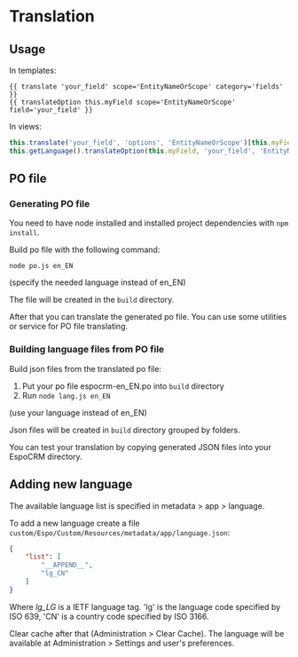 # Translation

## Usage

In templates:
```
{{ translate 'your_field' scope='EntityNameOrScope' category='fields'  }}
{{ translateOption this.myField scope='EntityNameOrScope' field='your_field' }}
```
In views:
```js
this.translate('your_field', 'options', 'EntityNameOrScope')[this.myField]
this.getLanguage().translateOption(this.myField, 'your_field', 'EntityNameOrScope')
```

## PO file

### Generating PO file

You need to have node installed and installed project dependencies with `npm install`.

Build po file with the following command:

```
node po.js en_EN
```

(specify the needed language instead of en_EN)

The file will be created in the `build` directory.

After that you can translate the generated po file. You can use some utilities or service for PO file translating. 

### Building language files from PO file

Build json files from the translated po file:

1. Put your po file espocrm-en_EN.po into `build` directory
2. Run `node lang.js en_EN`

(use your language instead of en_EN)

Json files will be created in `build` directory grouped by folders.

You can test your translation by copying generated JSON files into your EspoCRM directory.

## Adding new language

The available language list is specified in metadata > app > language.

To add a new language create a file `custom/Espo/Custom/Resources/metadata/app/language.json`:

```json
{
    "list": [
        "__APPEND__",
        "lg_CN"
    ]
}
```

Where *lg_LG* is a IETF language tag. 'lg' is the language code specified by ISO 639, 'CN' is a country code specified by ISO 3166.

Clear cache after that (Administration > Clear Cache). The language will be available at Administration > Settings and user's preferences.
